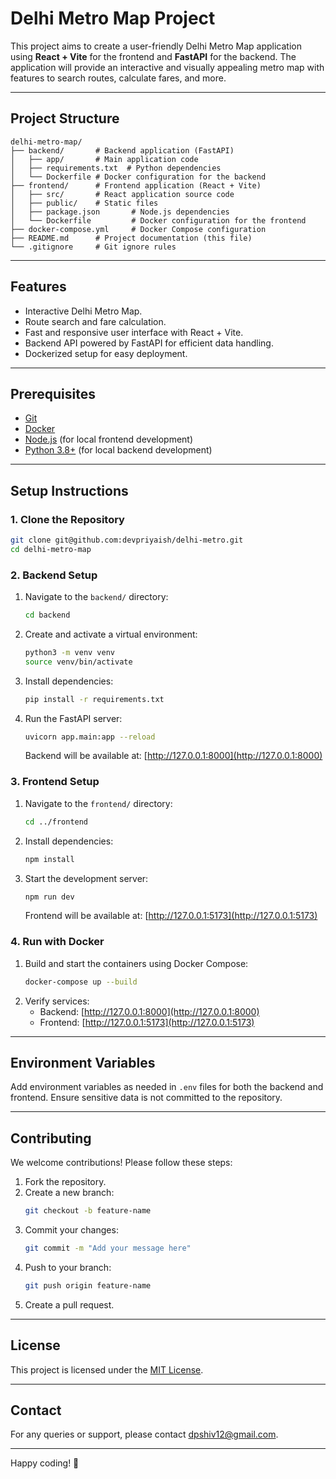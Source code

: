 # Delhi Metro Map Project

This project aims to create a user-friendly Delhi Metro Map application using **React + Vite** for the frontend and **FastAPI** for the backend. The application will provide an interactive and visually appealing metro map with features to search routes, calculate fares, and more.

---

## **Project Structure**

```plaintext
delhi-metro-map/
├── backend/       # Backend application (FastAPI)
│   ├── app/       # Main application code
│   ├── requirements.txt  # Python dependencies
│   └── Dockerfile # Docker configuration for the backend
├── frontend/      # Frontend application (React + Vite)
│   ├── src/       # React application source code
│   ├── public/    # Static files
│   ├── package.json       # Node.js dependencies
│   └── Dockerfile         # Docker configuration for the frontend
├── docker-compose.yml     # Docker Compose configuration
├── README.md      # Project documentation (this file)
└── .gitignore     # Git ignore rules
```

---

## **Features**

- Interactive Delhi Metro Map.
- Route search and fare calculation.
- Fast and responsive user interface with React + Vite.
- Backend API powered by FastAPI for efficient data handling.
- Dockerized setup for easy deployment.

---

## **Prerequisites**

- [Git](https://git-scm.com/)
- [Docker](https://www.docker.com/)
- [Node.js](https://nodejs.org/) (for local frontend development)
- [Python 3.8+](https://www.python.org/) (for local backend development)

---

## **Setup Instructions**

### **1. Clone the Repository**

```bash
git clone git@github.com:devpriyaish/delhi-metro.git
cd delhi-metro-map
```

### **2. Backend Setup**

1. Navigate to the `backend/` directory:
   ```bash
   cd backend
   ```
2. Create and activate a virtual environment:
   ```bash
   python3 -m venv venv
   source venv/bin/activate
   ```
3. Install dependencies:
   ```bash
   pip install -r requirements.txt
   ```
4. Run the FastAPI server:
   ```bash
   uvicorn app.main:app --reload
   ```
   Backend will be available at: [http://127.0.0.1:8000](http://127.0.0.1:8000)

### **3. Frontend Setup**

1. Navigate to the `frontend/` directory:
   ```bash
   cd ../frontend
   ```
2. Install dependencies:
   ```bash
   npm install
   ```
3. Start the development server:
   ```bash
   npm run dev
   ```
   Frontend will be available at: [http://127.0.0.1:5173](http://127.0.0.1:5173)

### **4. Run with Docker**

1. Build and start the containers using Docker Compose:
   ```bash
   docker-compose up --build
   ```
2. Verify services:
   - Backend: [http://127.0.0.1:8000](http://127.0.0.1:8000)
   - Frontend: [http://127.0.0.1:5173](http://127.0.0.1:5173)

---

## **Environment Variables**

Add environment variables as needed in `.env` files for both the backend and frontend. Ensure sensitive data is not committed to the repository.

---

## **Contributing**

We welcome contributions! Please follow these steps:

1. Fork the repository.
2. Create a new branch:
   ```bash
   git checkout -b feature-name
   ```
3. Commit your changes:
   ```bash
   git commit -m "Add your message here"
   ```
4. Push to your branch:
   ```bash
   git push origin feature-name
   ```
5. Create a pull request.

---

## **License**

This project is licensed under the [MIT License](https://opensource.org/licenses/MIT).

---

## **Contact**

For any queries or support, please contact [dpshiv12@gmail.com](dpshiv12@gmail.com).

---

Happy coding! 🎉

